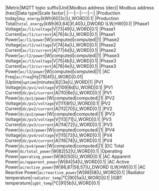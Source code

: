 |Metric|MQTT topic suffix|Unit|Modbus address (dec)| Modbus address (hex)|Data type|Scale factor|
|---|:-:|---|:-:|
|Production today|`day_energy`|kWh|60|3c|U_WORD|0.1|
|Production Total|`total_energy`|kWh|63,64|3f,40|U_DWORD (LW,HW)|0.1|
|Phase1 Voltage|`ac/l1/voltage`|V|73|49|U_WORD|0.1|
|Phase1 Current|`ac/l1/current`|A|76|4c|U_WORD|0.1|
|Phase1 Power|`ac/l1/power`|W|computed|computed||1|
|Phase2 Voltage|`ac/l2/voltage`|V|74|4a|U_WORD|0.1|
|Phase2 Current|`ac/l2/current`|A|77|4d|U_WORD|0.1|
|Phase2 Power|`ac/l2/power`|W|computed|computed||1|
|Phase3 Voltage|`ac/l3/voltage`|V|75|4b|U_WORD|0.1|
|Phase3 Current|`ac/l3/current`|A|78|4e|U_WORD|0.1|
|Phase3 Power|`ac/l3/power`|W|computed|computed||1|
|AC Freq|`ac/freq`|Hz|79|4f|U_WORD|0.01|
|Uptime|`uptime`|minutes|62|3e|U_WORD|1|
|PV1 Voltage|`dc/pv1/voltage`|V|109|6d|U_WORD|0.1|
|PV1 Current|`dc/pv1/current`|A|110|6e|U_WORD|0.1|
|PV1 Power|`dc/pv1/power`|W|computed|computed||1|
|PV2 Voltage|`dc/pv2/voltage`|V|111|6f|U_WORD|0.1|
|PV2 Current|`dc/pv2/current`|A|112|70|U_WORD|0.1|
|PV2 Power|`dc/pv2/power`|W|computed|computed||1|
|PV3 Voltage|`dc/pv3/voltage`|V|113|71|U_WORD|0.1|
|PV3 Current|`dc/pv3/current`|A|114|72|U_WORD|0.1|
|PV3 Power|`dc/pv3/power`|W|computed|computed||1|
|PV4 Voltage|`dc/pv4/voltage`|V|115|73|U_WORD|0.1|
|PV4 Current|`dc/pv4/current`|A|116|74|U_WORD|0.1|
|PV4 Power|`dc/pv4/power`|W|computed|computed||1|
|DC Total Power|`dc/total_power`|W|82|52|U_WORD|0.1|
|Operating Power|`operating_power`|W|80|50|U_WORD|0.1|
|AC Apparent Power|`ac/apparent_power`|W|84|54|U_WORD|0.1|
|AC Active Power|`ac/active_power`|W|86,87|56,57|U_DWORD (LW,HW)|0.1|
|AC Reactive Power|`ac/reactive_power`|W|88|58|U_WORD|0.1|
|Radiator temperature|`radiator_temp`|°C|90|5a|U_WORD|0.1|
|IGBT temperature|`igbt_temp`|°C|91|5b|U_WORD|0.1|
